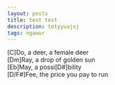 ```yaml
---
layout: posts
title: test test
description: tetyyuajsj
tags: ngawur
---
```


[C]Do, a deer, a female deer\
[Dm]Ray, a drop of golden sun\
[Eb]May, a possi[D#]bility\
[D/F#]Fee, the price you pay to run
